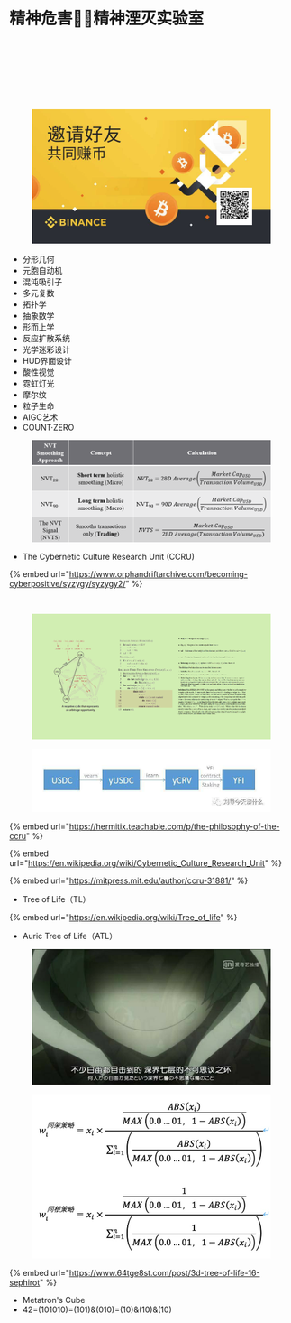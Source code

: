 # 精神危害🧪🔬精神湮灭实验室

<div>

<figure><img src="../.gitbook/assets/%E7%B2%BE%E7%A5%9E%E5%8D%B1%E5%AE%B3%E7%AE%80%E5%8D%95.png" alt=""><figcaption></figcaption></figure>

 

<figure><img src="../.gitbook/assets/%E4%B8%96%E7%95%8C%E7%B2%BE%E7%A5%9E%E5%AE%89%E5%85%A8%E5%AE%9E%E9%AA%8C%E5%AE%A4.png" alt=""><figcaption></figcaption></figure>

</div>

<div>

<figure><img src="../.gitbook/assets/4dbd40ff89e884331223bed275e1d110.png" alt=""><figcaption></figcaption></figure>

 

<figure><img src="../.gitbook/assets/cbc5f3f0945deeac73228ed8b9002ac4.png" alt=""><figcaption></figcaption></figure>

</div>

<figure><img src="../.gitbook/assets/image (4).png" alt=""><figcaption></figcaption></figure>

* 分形几何
* 元胞自动机
* 混沌吸引子
* 多元复数
* 拓扑学
* 抽象数学
* 形而上学
* 反应扩散系统
* 光学迷彩设计
* HUD界面设计
* 酸性视觉
* 霓虹灯光
* 摩尔纹
* 粒子生命
* AIGC艺术
* COUNT·ZERO

<figure><img src="../.gitbook/assets/image (8).png" alt=""><figcaption></figcaption></figure>

* The Cybernetic Culture Research Unit (CCRU)

{% embed url="https://www.orphandriftarchive.com/becoming-cyberpositive/syzygy/syzygy2/" %}

<figure><img src="../.gitbook/assets/image%20(5)%20(2).png" alt=""><figcaption></figcaption></figure>

<figure><img src="../.gitbook/assets/image (12).png" alt=""><figcaption></figcaption></figure>

<figure><img src="../.gitbook/assets/image (5) (1).png" alt=""><figcaption></figcaption></figure>

{% embed url="https://hermitix.teachable.com/p/the-philosophy-of-the-ccru" %}

{% embed url="https://en.wikipedia.org/wiki/Cybernetic_Culture_Research_Unit" %}

{% embed url="https://mitpress.mit.edu/author/ccru-31881/" %}

* Tree of Life（TL）

{% embed url="https://en.wikipedia.org/wiki/Tree_of_life" %}

* Auric Tree of Life（ATL）

<figure><img src="../.gitbook/assets/image (16).png" alt=""><figcaption></figcaption></figure>

<figure><img src="../.gitbook/assets/image (9).png" alt=""><figcaption></figcaption></figure>

{% embed url="https://www.64tge8st.com/post/3d-tree-of-life-16-sephirot" %}

* Metatron's Cube
* 42=(101010)=(101)&(010)=(10)&(10)&(10)

